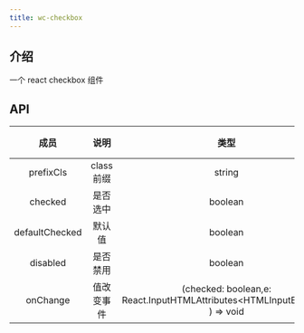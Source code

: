 ```yaml
---
title: wc-checkbox
---
```


## 介绍
一个 react checkbox 组件

## API

|      成员      |    说明    |  类型   |   默认值    | 版本  |
| :------------: | :--------: | :-----: | :---------: | :---: |
|   prefixCls    | class前缀  | string  | wc-checkbox |   -   |
|    checked     |  是否选中  | boolean | false |   -   |
| defaultChecked |   默认值   | boolean | false |   -   |
|    disabled    |  是否禁用  | boolean | false |   -   |
|    onChange    | 值改变事件 | (checked: boolean,e: React.InputHTMLAttributes\<HTMLInputElement> ) => void | - |   -   |